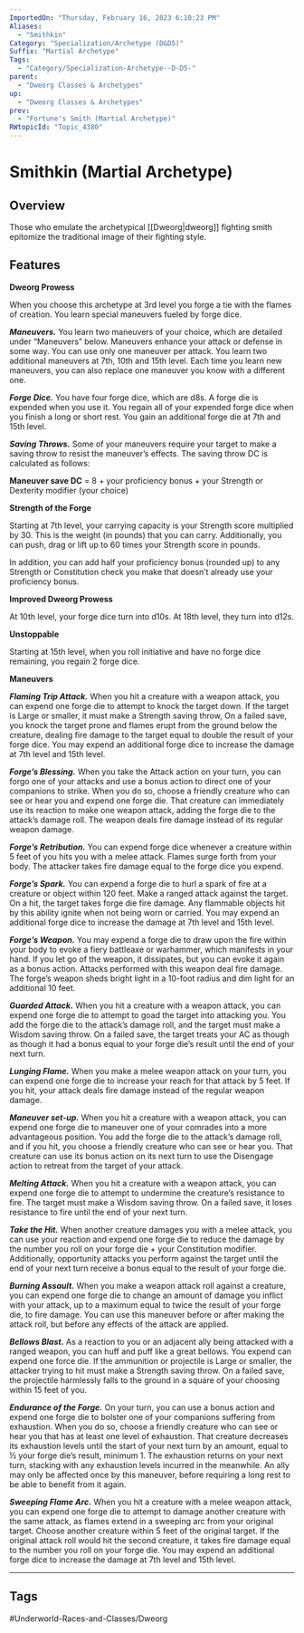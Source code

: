 ```yaml
---
ImportedOn: "Thursday, February 16, 2023 6:10:23 PM"
Aliases:
  - "Smithkin"
Category: "Specialization/Archetype (D&D5)"
Suffix: "Martial Archetype"
Tags:
  - "Category/Specialization-Archetype--D-D5-"
parent:
  - "Dweorg Classes & Archetypes"
up:
  - "Dweorg Classes & Archetypes"
prev:
  - "Fortune's Smith (Martial Archetype)"
RWtopicId: "Topic_4380"
---
```

# Smithkin (Martial Archetype)
## Overview
Those who emulate the archetypical [[Dweorg|dweorg]] fighting smith epitomize the traditional image of their fighting style.

## Features
**Dweorg Prowess**

When you choose this archetype at 3rd level you forge a tie with the flames of creation. You learn special maneuvers fueled by forge dice.

***Maneuvers.*** You learn two maneuvers of your choice, which are detailed under “Maneuvers” below. Maneuvers enhance your attack or defense in some way. You can use only one maneuver per attack. You learn two additional maneuvers at 7th, 10th and 15th level. Each time you learn new maneuvers, you can also replace one maneuver you know with a different one.

***Forge Dice.*** You have four forge dice, which are d8s. A forge die is expended when you use it. You regain all of your expended forge dice when you finish a long or short rest. You gain an additional forge die at 7th and 15th level.

***Saving Throws.*** Some of your maneuvers require your target to make a saving throw to resist the maneuver’s effects. The saving throw DC is calculated as follows:

**Maneuver save DC** = 8 + your proficiency bonus + your Strength or Dexterity modifier (your choice)

**Strength of the Forge**

Starting at 7th level, your carrying capacity is your Strength score multiplied by 30. This is the weight (in pounds) that you can carry. Additionally, you can push, drag or lift up to 60 times your Strength score in pounds.

In addition, you can add half your proficiency bonus (rounded up) to any Strength or Constitution check you make that doesn’t already use your proficiency bonus.

**Improved Dweorg Prowess**

At 10th level, your forge dice turn into d10s. At 18th level, they turn into d12s.

**Unstoppable**

Starting at 15th level, when you roll initiative and have no forge dice remaining, you regain 2 forge dice.

**Maneuvers**

***Flaming Trip Attack.*** When you hit a creature with a weapon attack, you can expend one forge die to attempt to knock the target down. If the target is Large or smaller, it must make a Strength saving throw, On a failed save, you knock the target prone and flames erupt from the ground below the creature, dealing fire damage to the target equal to double the result of your forge dice. You may expend an additional forge dice to increase the damage at 7th level and 15th level.

***Forge’s Blessing.*** When you take the Attack action on your turn, you can forgo one of your attacks and use a bonus action to direct one of your companions to strike. When you do so, choose a friendly creature who can see or hear you and expend one forge die. That creature can immediately use its reaction to make one weapon attack, adding the forge die to the attack’s damage roll. The weapon deals fire damage instead of its regular weapon damage.

***Forge’s Retribution.*** You can expend forge dice whenever a creature within 5 feet of you hits you with a melee attack. Flames surge forth from your body. The attacker takes fire damage equal to the forge dice you expend.

***Forge’s Spark.*** You can expend a forge die to hurl a spark of fire at a creature or object within 120 feet. Make a ranged attack against the target. On a hit, the target takes forge die fire damage. Any flammable objects hit by this ability ignite when not being worn or carried. You may expend an additional forge dice to increase the damage at 7th level and 15th level.

***Forge’s Weapon.*** You may expend a forge die to draw upon the fire within your body to evoke a fiery battleaxe or warhammer, which manifests in your hand. If you let go of the weapon, it dissipates, but you can evoke it again as a bonus action. Attacks performed with this weapon deal fire damage. The forge’s weapon sheds bright light in a 10-foot radius and dim light for an additional 10 feet.

***Guarded Attack.*** When you hit a creature with a weapon attack, you can expend one forge die to attempt to goad the target into attacking you. You add the forge die to the attack’s damage roll, and the target must make a Wisdom saving throw. On a failed save, the target treats your AC as though as though it had a bonus equal to your forge die’s result until the end of your next turn.

***Lunging Flame.*** When you make a melee weapon attack on your turn, you can expend one forge die to increase your reach for that attack by 5 feet. If you hit, your attack deals fire damage instead of the regular weapon damage.

***Maneuver set-up.*** When you hit a creature with a weapon attack, you can expend one forge die to maneuver one of your comrades into a more advantageous position. You add the forge die to the attack’s damage roll, and if you hit, you choose a friendly creature who can see or hear you. That creature can use its bonus action on its next turn to use the Disengage action to retreat from the target of your attack.

***Melting Attack.*** When you hit a creature with a weapon attack, you can expend one forge die to attempt to undermine the creature’s resistance to fire. The target must make a Wisdom saving throw. On a failed save, it loses resistance to fire until the end of your next turn.

***Take the Hit.*** When another creature damages you with a melee attack, you can use your reaction and expend one forge die to reduce the damage by the number you roll on your forge die + your Constitution modifier. Additionally, opportunity attacks you perform against the target until the end of your next turn receive a bonus equal to the result of your forge die.

***Burning Assault.*** When you make a weapon attack roll against a creature, you can expend one forge die to change an amount of damage you inflict with your attack, up to a maximum equal to twice the result of your forge die, to fire damage. You can use this maneuver before or after making the attack roll, but before any effects of the attack are applied.

***Bellows Blast.*** As a reaction to you or an adjacent ally being attacked with a ranged weapon, you can huff and puff like a great bellows. You expend can expend one force die. If the ammunition or projectile is Large or smaller, the attacker trying to hit must make a Strength saving throw. On a failed save, the projectile harmlessly falls to the ground in a square of your choosing within 15 feet of you.

***Endurance of the Forge.*** On your turn, you can use a bonus action and expend one forge die to bolster one of your companions suffering from exhaustion. When you do so, choose a friendly creature who can see or hear you that has at least one level of exhaustion. That creature decreases its exhaustion levels until the start of your next turn by an amount, equal to ½ your forge die’s result, minimum 1. The exhaustion returns on your next turn, stacking with any exhaustion levels incurred in the meanwhile. An ally may only be affected once by this maneuver, before requiring a long rest to be able to benefit from it again.

***Sweeping Flame Arc.*** When you hit a creature with a melee weapon attack, you can expend one forge die to attempt to damage another creature with the same attack, as flames extend in a sweeping arc from your original target. Choose another creature within 5 feet of the original target. If the original attack roll would hit the second creature, it takes fire damage equal to the number you roll on your forge die. You may expend an additional forge dice to increase the damage at 7th level and 15th level.


---
## Tags
#Underworld-Races-and-Classes/Dweorg

